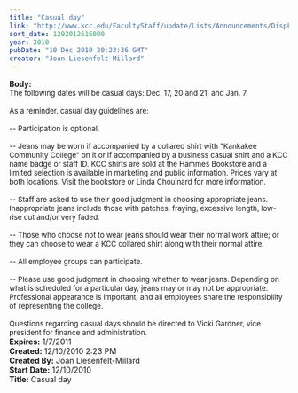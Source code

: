 ```yaml
---
title: "Casual day"
link: "http://www.kcc.edu/FacultyStaff/update/Lists/Announcements/DispForm.aspx?ID=40"
sort_date: 1292012616000
year: 2010
pubDate: "10 Dec 2010 20:23:36 GMT"
creator: "Joan Liesenfelt-Millard"
---
```


<div><b>Body:</b> <div class=ExternalClass3792A0B2192A4003B2AB27AA09809798>
<div><font size=2>The following dates will be casual days: Dec. 17, 20 and 21, and Jan. 7. <br><br>As a reminder, casual day guidelines are: <br><br>-- Participation is optional. <br><br>-- Jeans may be worn if accompanied by a collared shirt with &quot;Kankakee Community College&quot; on it or if accompanied by a business casual shirt and a KCC name badge or staff ID. KCC shirts are sold at the Hammes Bookstore and a limited selection is available in marketing and public information. Prices vary at both locations. Visit the bookstore or Linda Chouinard for more information. <br><br>-- Staff are asked to use their good judgment in choosing appropriate jeans. Inappropriate jeans include those with patches, fraying, excessive length, low-rise cut and/or very faded. <br><br>-- Those who choose not to wear jeans should wear their normal work attire; or they can choose to wear a KCC collared shirt along with their normal attire. <br><br>-- All employee groups can participate. <br><br>-- Please use good judgment in choosing whether to wear jeans. Depending on what is scheduled for a particular day, jeans may or may not be appropriate. Professional appearance is important, and all employees share the responsibility of representing the college. <br><br>Questions regarding casual days should be directed to Vicki Gardner, vice president for finance and administration.<br></font></div></div></div>
<div><b>Expires:</b> 1/7/2011</div>
<div><b>Created:</b> 12/10/2010 2:23 PM</div>
<div><b>Created By:</b> Joan Liesenfelt-Millard</div>
<div><b>Start Date:</b> 12/10/2010</div>
<div><b>Title:</b> Casual day</div>
